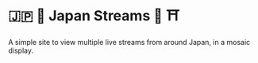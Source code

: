 # 🇯🇵 🌸 Japan Streams 🗼 ⛩️
A simple site to view multiple live streams from around Japan, in a mosaic display.

